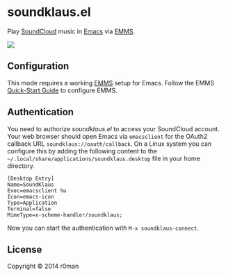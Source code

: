 # soundklaus.el

Play [SoundCloud](https://soundcloud.com) music in [Emacs](http://www.gnu.org/software/emacs/) via [EMMS](http://www.gnu.org/software/emms).

![](http://imgs.xkcd.com/comics/techno.png)

## Configuration

This mode requires a working [EMMS](http://www.gnu.org/software/emms) setup for Emacs. Follow the EMMS [Quick-Start Guide](http://www.gnu.org/software/emms/quickstart.html) to configure EMMS.

## Authentication

You need to authorize *soundklaus.el* to access your SoundCloud account. Your web browser should open Emacs via `emacsclient` for the OAuth2 callback URL  `soundklaus://oauth/callback`. On a Linux system you can configure this by adding the following content to the  `~/.local/share/applications/soundklaus.desktop` file in your home directory.

	[Desktop Entry]
	Name=SoundKlaus
	Exec=emacsclient %u
	Icon=emacs-icon
	Type=Application
	Terminal=false
	MimeType=x-scheme-handler/soundklaus;

Now you can start the authentication with `M-x soundklaus-connect`.

## License

Copyright © 2014 r0man
